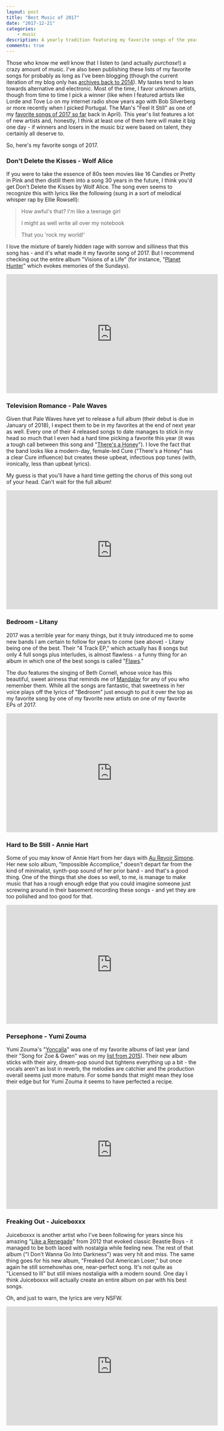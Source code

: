 ```yaml
---
layout: post
title: "Best Music of 2017"
date: "2017-12-21"
categories:
    - music
description: A yearly tradition featuring my favorite songs of the year.
comments: true
---
```


Those who know me well know that I listen to (and actually _purchase_!) a crazy amount of music. I've also been publishing these lists of my favorite songs for probably as long as I've been blogging (though the current iteration of my blog only has [archives back to 2014](https://www.remotesynthesis.com/categories/#music)). My tastes tend to lean towards alternative and electronic. Most of the time, I favor unknown artists, though from time to time I pick a winner (like when I featured artists like Lorde and Tove Lo on my internet radio show years ago with Bob Silverberg or more recently when I picked Portugal. The Man's "Feel It Still" as one of my [favorite songs of 2017 so far](https://www.remotesynthesis.com/blog/best-songs-of-2017-so-far) back in April). This year's list features a lot of new artists and, honestly, I think at least one of them here will make it big one day - if winners and losers in the music biz were based on talent, they certainly all deserve to.

So, here's my favorite songs of 2017.

### Don't Delete the Kisses - Wolf Alice

If you were to take the essence of 80s teen movies like 16 Candles or Pretty in Pink and then distill them into a song 30 years in the future, I think you'd get Don't Delete the Kisses by Wolf Alice. The song even seems to recognize this with lyrics like the following (sung in a sort of melodical whisper rap by Ellie Rowsell):

> How awful's that? I'm like a teenage girl
>
> I might as well write all over my notebook
>
> That you 'rock my world!'

I love the mixture of barely hidden rage with sorrow and silliness that this song has - and it's what made it my favorite song of 2017. But I recommend checking out the entire album "Visions of a Life" (for instance, "[Planet Hunter](https://www.youtube.com/watch?v=vukOYr8yegg)" which evokes memories of the Sundays).

<iframe width="560" height="315" src="https://www.youtube.com/embed/WqxE-zppu30" frameborder="0" gesture="media" allow="encrypted-media" allowfullscreen></iframe>

### Television Romance - Pale Waves

Given that Pale Waves have yet to release a full album (their debut is due in January of 2018), I expect them to be in my favorites at the end of next year as well. Every one of their 4 released songs to date manages to stick in my head so much that I even had a hard time picking a favorite this year (it was a tough call between this song and "[There's a Honey](https://www.youtube.com/watch?v=zfPZ6hukcw8)"). I love the fact that the band looks like a modern-day, female-led Cure ("There's a Honey" has a clear Cure influence) but creates these upbeat, infectious pop tunes (with, ironically, less than upbeat lyrics).

My guess is that you'll have a hard time getting the chorus of this song out of your head. Can't wait for the full album!

<iframe width="560" height="315" src="https://www.youtube.com/embed/ot1j5M5PTC4" frameborder="0" gesture="media" allow="encrypted-media" allowfullscreen></iframe>

### Bedroom - Litany

2017 was a terrible year for many things, but it truly introduced me to some new bands I am certain to follow for years to come (see above) - Litany being one of the best. Their "4 Track EP," which actually has 8 songs but only 4 full songs plus interludes, is almost flawless - a funny thing for an album in which one of the best songs is called "[Flaws](https://www.youtube.com/watch?v=xrcaQjYsXic)."

The duo features the singing of Beth Cornell, whose voice has this beautiful, sweet airiness that reminds me of [Mandalay](https://www.youtube.com/watch?v=0p0THcQiAx8) for any of you who remember them. While all the songs are fantastic, that sweetness in her voice plays off the lyrics of "Bedroom" just enough to put it over the top as my favorite song by one of my favorite new artists on one of my favorite EPs of 2017.

<iframe width="560" height="315" src="https://www.youtube.com/embed/-2uTSxFpyWQ" frameborder="0" gesture="media" allow="encrypted-media" allowfullscreen></iframe>

### Hard to Be Still - Annie Hart

Some of you may know of Annie Hart from her days with [Au Revoir Simone](https://www.youtube.com/watch?v=kwvvlTKi5cE). Her new solo album, "Impossible Accomplice," doesn't depart far from the kind of minimalist, synth-pop sound of her prior band - and that's a good thing. One of the things that she does so well, to me, is manage to make music that has a rough enough edge that you could imagine someone just screwing around in their basement recording these songs - and yet they are too polished and too good for that.

<iframe width="560" height="315" src="https://www.youtube.com/embed/qMza1y1dD98" frameborder="0" gesture="media" allow="encrypted-media" allowfullscreen></iframe>

### Persephone - Yumi Zouma

Yumi Zouma's "[Yoncalla](https://www.youtube.com/watch?v=xxf6zVMzrXg)" was one of my favorite albums of last year (and their "Song for Zoe & Gwen" was on my [list from 2015](https://www.remotesynthesis.com/blog/best-music-of-2015)). Their new album sticks with their airy, dream-pop sound but tightens everything up a bit - the vocals aren't as lost in reverb, the melodies are catchier and the production overall seems just more mature. For some bands that might mean they lose their edge but for Yumi Zouma it seems to have perfected a recipe.

<iframe width="560" height="315" src="https://www.youtube.com/embed/U9cXWCJl5jg" frameborder="0" gesture="media" allow="encrypted-media" allowfullscreen></iframe>

### Freaking Out - Juiceboxxx

Juiceboxxx is another artist who I've been following for years since his amazing "[Like a Renegade](https://www.youtube.com/watch?v=nt7fnLcn3sw)" from 2012 that evoked classic Beastie Boys - it managed to be both laced with nostalgia while feeling new. The rest of that album ("I Don't Wanna Go Into Darkness") was very hit and miss. The same thing goes for his new album, "Freaked Out American Loser," but once again he still somehowhas one, near-perfect song. It's not quite as "Licensed to Ill" but still mixes nostaligia with a modern sound. One day I think Juiceboxxx will actually create an entire album on par with his best songs.

Oh, and just to warn, the lyrics are very NSFW.

<iframe width="560" height="315" src="https://www.youtube.com/embed/DR71L6NPBPI" frameborder="0" gesture="media" allow="encrypted-media" allowfullscreen></iframe>